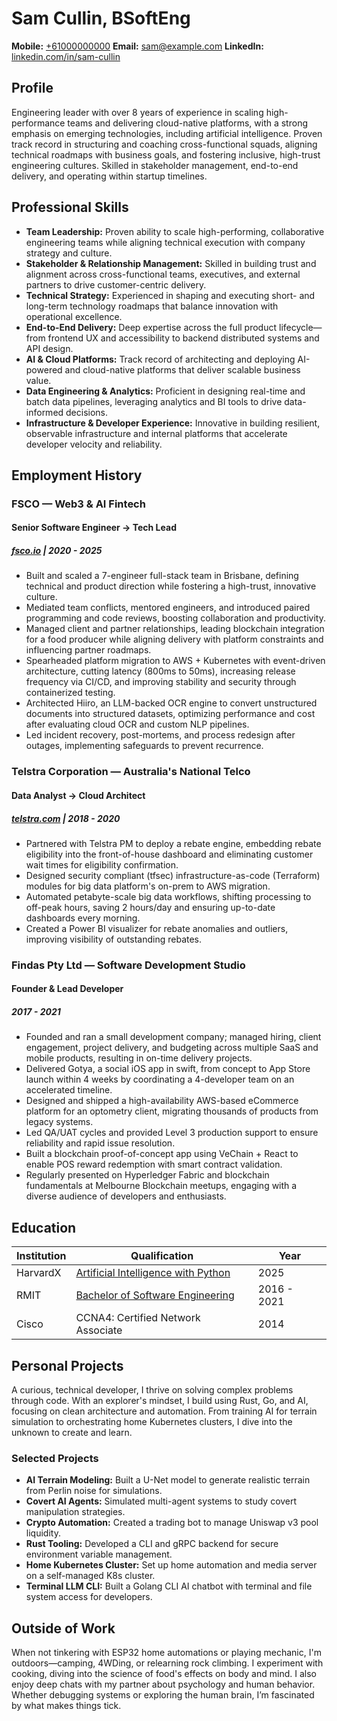 # Sam Cullin, BSoftEng

**Mobile:** [+61000000000](tel:+61000000000)
**Email:** [sam@example.com](mailto:sam@example.com)
**LinkedIn:** [linkedin.com/in/sam-cullin](https://www.linkedin.com/in/sam-cullin/)


## Profile

Engineering leader with over 8 years of experience in scaling high-performance teams and delivering cloud-native platforms, with a strong emphasis on emerging technologies, including artificial intelligence. Proven track record in structuring and coaching cross-functional squads, aligning technical roadmaps with business goals, and fostering inclusive, high-trust engineering cultures. Skilled in stakeholder management, end-to-end delivery, and operating within startup timelines.


## Professional Skills

- **Team Leadership:** Proven ability to scale high-performing, collaborative engineering teams while aligning technical execution with company strategy and culture.
- **Stakeholder & Relationship Management:** Skilled in building trust and alignment across cross-functional teams, executives, and external partners to drive customer-centric delivery.
- **Technical Strategy:** Experienced in shaping and executing short- and long-term technology roadmaps that balance innovation with operational excellence.
- **End-to-End Delivery:** Deep expertise across the full product lifecycle—from frontend UX and accessibility to backend distributed systems and API design.
- **AI & Cloud Platforms:** Track record of architecting and deploying AI-powered and cloud-native platforms that deliver scalable business value.
- **Data Engineering & Analytics:** Proficient in designing real-time and batch data pipelines, leveraging analytics and BI tools to drive data-informed decisions.
- **Infrastructure & Developer Experience:** Innovative in building resilient, observable infrastructure and internal platforms that accelerate developer velocity and reliability.


## Employment History

### FSCO — Web3 & AI Fintech
#### Senior Software Engineer → Tech Lead
##### [fsco.io](https://fsco.io) | 2020 - 2025

* Built and scaled a 7-engineer full-stack team in Brisbane, defining technical and product direction while fostering a high-trust, innovative culture.
* Mediated team conflicts, mentored engineers, and introduced paired programming and code reviews, boosting collaboration and productivity.
* Managed client and partner relationships, leading blockchain integration for a food producer while aligning delivery with platform constraints and influencing partner roadmaps.
* Spearheaded platform migration to AWS + Kubernetes with event-driven architecture, cutting latency (800ms to 50ms), increasing release frequency via CI/CD, and improving stability and security through containerized testing.
* Architected Hiiro, an LLM-backed OCR engine to convert unstructured documents into structured datasets, optimizing performance and cost after evaluating cloud OCR and custom NLP pipelines.
* Led incident recovery, post-mortems, and process redesign after outages, implementing safeguards to prevent recurrence.


### Telstra Corporation — Australia's National Telco
#### Data Analyst → Cloud Architect
##### [telstra.com](https://telstra.com) | 2018 - 2020

* Partnered with Telstra PM to deploy a rebate engine, embedding rebate eligibility into the front-of-house dashboard and eliminating customer wait times for eligibility confirmation.
* Designed security compliant (tfsec) infrastructure-as-code (Terraform) modules for big data platform's on-prem to AWS migration.
* Automated petabyte-scale big data workflows, shifting processing to off-peak hours, saving 2 hours/day and ensuring up-to-date dashboards every morning.
* Created a Power BI visualizer for rebate anomalies and outliers, improving visibility of outstanding rebates.


### Findas Pty Ltd — Software Development Studio
#### Founder & Lead Developer
##### 2017 - 2021

* Founded and ran a small development company; managed hiring, client engagement, project delivery, and budgeting across multiple SaaS and mobile products, resulting in on-time delivery projects.
* Delivered Gotya, a social iOS app in swift, from concept to App Store launch within 4 weeks by coordinating a 4-developer team on an accelerated timeline.
* Designed and shipped a high-availability AWS-based eCommerce platform for an optometry client, migrating thousands of products from legacy systems.
* Led QA/UAT cycles and provided Level 3 production support to ensure reliability and rapid issue resolution.
* Built a blockchain proof-of-concept app using VeChain + React to enable POS reward redemption with smart contract validation.
* Regularly presented on Hyperledger Fabric and blockchain fundamentals at Melbourne Blockchain meetups, engaging with a diverse audience of developers and enthusiasts.

[page-break]: #

## Education

| Institution | Qualification                                    | Year          |
|-------------|--------------------------------------------------|---------------|
| HarvardX    | [Artificial Intelligence with Python](https://certificates.cs50.io/5ac69b09-e426-40ac-b5e9-552079809a0b.png?size=A4)              | 2025          |
| RMIT        | [Bachelor of Software Engineering](https://www.myequals.net/sharelink/b5e41928-7654-40e3-b9dc-910688c14a61/568af706-298a-4957-b966-e4216e81adf5)                 | 2016 - 2021   |
| Cisco       | CCNA4: Certified Network Associate               | 2014          |


## Personal Projects

A curious, technical developer, I thrive on solving complex problems through code. With an explorer's mindset, I build using Rust, Go, and AI, focusing on clean architecture and automation. From training AI for terrain simulation to orchestrating home Kubernetes clusters, I dive into the unknown to create and learn.

### Selected Projects
- **AI Terrain Modeling:** Built a U-Net model to generate realistic terrain from Perlin noise for simulations.
- **Covert AI Agents:** Simulated multi-agent systems to study covert manipulation strategies.
- **Crypto Automation:** Created a trading bot to manage Uniswap v3 pool liquidity.
- **Rust Tooling:** Developed a CLI and gRPC backend for secure environment variable management.
- **Home Kubernetes Cluster:** Set up home automation and media server on a self-managed K8s cluster.
- **Terminal LLM CLI:** Built a Golang CLI AI chatbot with terminal and file system access for developers.

## Outside of Work

When not tinkering with ESP32 home automations or playing mechanic, I'm outdoors—camping, 4WDing, or relearning rock climbing. I experiment with cooking, diving into the science of food's effects on body and mind. I also enjoy deep chats with my partner about psychology and human behavior. Whether debugging systems or exploring the human brain, I’m fascinated by what makes things tick.
